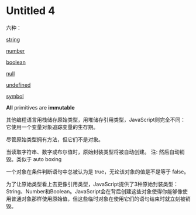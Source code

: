 # Untitled 4

六种：

[string](JavaScript/Untitled%204/string.md)

[number](JavaScript/Untitled%204/number.md)

[boolean](JavaScript/Untitled%204/boolean.md)

[null](JavaScript/Untitled%204/null.md)

[undefined](JavaScript/Untitled%204/undefined.md)

[symbol](JavaScript/Untitled%204/symbol.md)

**All** primitives are **immutable**

其他编程语言用栈储存原始类型，用堆储存引用类型，JavaScript则完全不同：它使用一个变量对象追踪变量的生存期。

尽管原始类型拥有方法，但它们不是对象。

当读取字符串、数字或布尔值时，原始封装类型将被自动创建。 注: 然后自动销毁。类似于 auto boxing

一个对象在条件判断语句中总被认为是 true，无论该对象的值是不是等于 false。

为了让原始类型看上去更像引用类型，JavaScript提供了3种原始封装类型：String、Number和Boolean。JavaScript会在背后创建这些对象使得你能够像使用普通对象那样使用原始值，但这些临时对象在使用它们的语句结束时就立刻被销毁。


